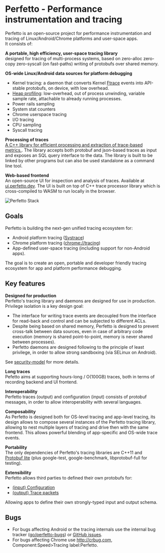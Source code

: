 # Perfetto - Performance instrumentation and tracing

Perfetto is an open-source project for performance instrumentation and tracing
of Linux/Android/Chrome platforms and user-space apps.  
It consists of:

**A portable, high efficiency, user-space tracing library**  
designed for tracing of multi-process systems, based on zero-alloc zero-copy
zero-syscall (on fast-paths) writing of protobufs over shared memory.

**OS-wide Linux/Android data sources for platform debugging**
* Kernel tracing: a daemon that converts Kernel [Ftrace][ftrace] events into
  API-stable protobufs, on device, with low overhead.
* [Heap profiling](data-sources/native-heap-profiler.md): low-overhead, out of
  process unwinding, variable sample rate, attachable to already running
  processes.
* Power rails sampling
* System stat counters
* Chrome userspace tracing
* I/O tracing
* CPU sampling
* Syscall tracing

**Processing of traces**  
[A C++ library for efficient processing and extraction of trace-based
metrics.](analysis/trace-processor.md). The library accepts both protobuf and json-based
traces as input and exposes an SQL query interface to the data.
The library is built to be linked by other programs but can also be used
standalone as a command line tool.


**Web-based frontend**  
An open-source UI for inspection and analysis of traces.
Available at [ui.perfetto.dev](https://ui.perfetto.dev).
The UI is built on top of C++ trace processor library which is cross-compiled
to WASM to run locally in the browser.


![Perfetto Stack](https://storage.googleapis.com/perfetto/markdown_img/perfetto-stack.png)

## Goals
Perfetto is building the next-gen unified tracing ecosystem for:
- Android platform tracing ([Systrace][systrace])
- Chrome platform tracing ([chrome://tracing][chrome-tracing])
- App-defined user-space tracing (including support for non-Android apps).

The goal is to create an open, portable and developer friendly tracing ecosystem
for app and platform performance debugging.

## Key features
**Designed for production**  
Perfetto's tracing library and daemons are designed for use in production.
Privilege isolation is a key design goal:
* The interface for writing trace events are decoupled from the interface for
  read-back and control and can be subjected to different ACLs.
* Despite being based on shared memory, Perfetto is designed to prevent
  cross-talk between data sources, even in case of arbitrary code execution
  (memory is shared point-to-point, memory is never shared between processes).
* Perfetto daemons are designed following to the principle of least privilege,
  in order to allow strong sandboxing (via SELinux on Android).

See [security-model](old/security-model.md) for more details.

**Long traces**  
Pefetto aims at supporting hours-long / O(100GB) traces, both in terms of
recording backend and UI frontend.

**Interoperability**  
Perfetto traces (output) and configuration (input) consists of protobuf
messages, in order to allow interoperability with several languages.

**Composability**  
As Perfetto is designed both for OS-level tracing and app-level tracing, its
design allows to compose several instances of the Perfetto tracing library,
allowing to nest multiple layers of tracing and drive then with the same
frontend. This allows powerful blending of app-specific and OS-wide trace
events.

**Portability**  
The only dependencies of Perfetto's tracing libraries are C++11 and [Protobuf lite][protobuf] (plus google-test, google-benchmark, libprotobuf-full for testing).

**Extensibility**  
Perfetto allows third parties to defined their own protobufs for:
* [(input) Configuration](/protos/perfetto/config/data_source_config.proto#52)
* [(output) Trace packets](/protos/perfetto/trace/trace_packet.proto#36)

Allowing apps to define their own strongly-typed input and output schema.

## Bugs
* For bugs affecting Android or the tracing internals use the internal
bug tracker ([go/perfetto-bugs](http://goto.google.com/perfetto-bugs)) or
[GitHub issues](https://github.com/google/perfetto/issues).
* For bugs affecting Chrome use http://crbug.com, Component:Speed>Tracing
label:Perfetto.


[ftrace]: https://www.kernel.org/doc/Documentation/trace/ftrace.txt
[systrace]: https://developer.android.com/studio/command-line/systrace.html
[chrome-tracing]: https://www.chromium.org/developers/how-tos/trace-event-profiling-tool
[protobuf]: https://developers.google.com/protocol-buffers/

